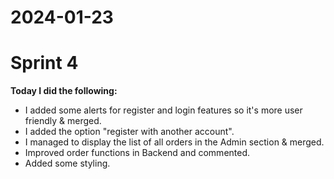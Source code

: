 # 2024-01-23

# Sprint 4

**Today I did the following:**

- I added some alerts for register and login features so it's more user friendly & merged.
- I added the option "register with another account".
- I managed to display the list of all orders in the Admin section & merged.
- Improved order functions in Backend and commented.
- Added some styling.
